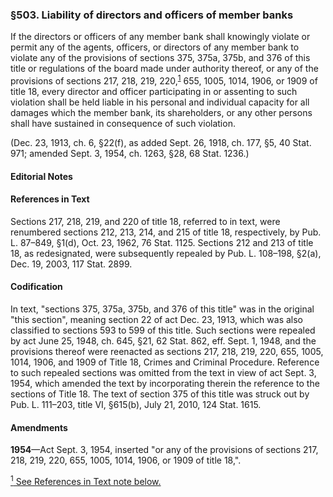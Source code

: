 ### §503. Liability of directors and officers of member banks ###

If the directors or officers of any member bank shall knowingly violate or permit any of the agents, officers, or directors of any member bank to violate any of the provisions of sections 375, 375a, 375b, and 376 of this title or regulations of the board made under authority thereof, or any of the provisions of sections 217, 218, 219, 220,<sup><a href="#503_1_target" name="503_1">1</a></sup> 655, 1005, 1014, 1906, or 1909 of title 18, every director and officer participating in or assenting to such violation shall be held liable in his personal and individual capacity for all damages which the member bank, its shareholders, or any other persons shall have sustained in consequence of such violation.

(Dec. 23, 1913, ch. 6, §22(f), as added Sept. 26, 1918, ch. 177, §5, 40 Stat. 971; amended Sept. 3, 1954, ch. 1263, §28, 68 Stat. 1236.)

#### **Editorial Notes** ####

#### References in Text ####

Sections 217, 218, 219, and 220 of title 18, referred to in text, were renumbered sections 212, 213, 214, and 215 of title 18, respectively, by Pub. L. 87–849, §1(d), Oct. 23, 1962, 76 Stat. 1125. Sections 212 and 213 of title 18, as redesignated, were subsequently repealed by Pub. L. 108–198, §2(a), Dec. 19, 2003, 117 Stat. 2899.

#### Codification ####

In text, "sections 375, 375a, 375b, and 376 of this title" was in the original "this section", meaning section 22 of act Dec. 23, 1913, which was also classified to sections 593 to 599 of this title. Such sections were repealed by act June 25, 1948, ch. 645, §21, 62 Stat. 862, eff. Sept. 1, 1948, and the provisions thereof were reenacted as sections 217, 218, 219, 220, 655, 1005, 1014, 1906, and 1909 of Title 18, Crimes and Criminal Procedure. Reference to such repealed sections was omitted from the text in view of act Sept. 3, 1954, which amended the text by incorporating therein the reference to the sections of Title 18. The text of section 375 of this title was struck out by Pub. L. 111–203, title VI, §615(b), July 21, 2010, 124 Stat. 1615.

#### Amendments ####

**1954**—Act Sept. 3, 1954, inserted "or any of the provisions of sections 217, 218, 219, 220, 655, 1005, 1014, 1906, or 1909 of title 18,".

[<sup>1</sup> See References in Text note below.](#503_1)